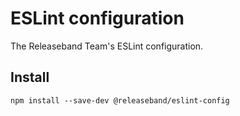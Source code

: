 # ESLint configuration

The Releaseband Team's ESLint configuration.

## Install

`npm install --save-dev @releaseband/eslint-config`
